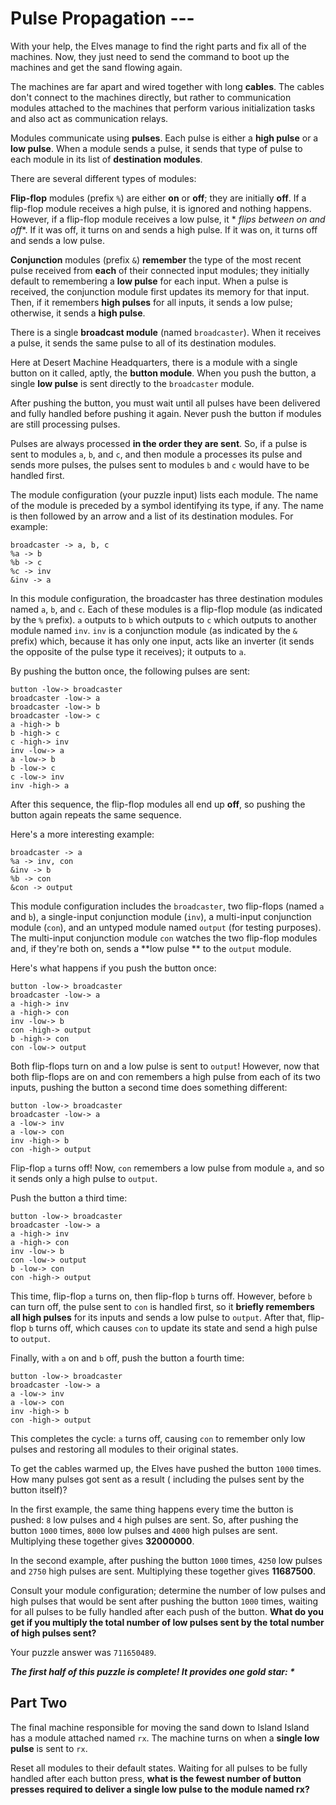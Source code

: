# Pulse Propagation ---

With your help, the Elves manage to find the right parts and fix all of the machines. Now, they just need to send the
command to boot up the machines and get the sand flowing again.

The machines are far apart and wired together with long **cables**. The cables don't connect to the machines directly,
but rather to communication modules attached to the machines that perform various initialization tasks and also act as
communication relays.

Modules communicate using **pulses**. Each pulse is either a **high pulse** or a **low pulse**. When a module sends a
pulse, it sends that type of pulse to each module in its list of **destination modules**.

There are several different types of modules:

**Flip-flop** modules (prefix `%`) are either **on** or **off**; they are initially **off**. If a flip-flop module
receives a high pulse, it is ignored and nothing happens. However, if a flip-flop module receives a low pulse, it *
*flips between on and off**. If it was off, it turns on and sends a high pulse. If it was on, it turns off and sends a
low pulse.

**Conjunction** modules (prefix `&`) **remember** the type of the most recent pulse received from **each** of their
connected input modules; they initially default to remembering a **low pulse** for each input. When a pulse is received,
the conjunction module first updates its memory for that input. Then, if it remembers **high pulses** for all inputs, it
sends a low pulse; otherwise, it sends a **high pulse**.

There is a single **broadcast module** (named `broadcaster`). When it receives a pulse, it sends the same pulse to all
of its destination modules.

Here at Desert Machine Headquarters, there is a module with a single button on it called, aptly, the **button module**.
When you push the button, a single **low pulse** is sent directly to the `broadcaster` module.

After pushing the button, you must wait until all pulses have been delivered and fully handled before pushing it again.
Never push the button if modules are still processing pulses.

Pulses are always processed **in the order they are sent**. So, if a pulse is sent to modules `a`, `b`, and `c`, and
then module a processes its pulse and sends more pulses, the pulses sent to modules `b` and `c` would have to be handled
first.

The module configuration (your puzzle input) lists each module. The name of the module is preceded by a symbol
identifying its type, if any. The name is then followed by an arrow and a list of its destination modules. For example:

```
broadcaster -> a, b, c
%a -> b
%b -> c
%c -> inv
&inv -> a
```

In this module configuration, the broadcaster has three destination modules named `a`, `b`, and `c`. Each of these
modules is a flip-flop module (as indicated by the `%` prefix). `a` outputs to `b` which outputs to `c` which outputs to
another module named `inv`. `inv` is a conjunction module (as indicated by the `&` prefix) which, because it has only
one input, acts like an inverter (it sends the opposite of the pulse type it receives); it outputs to `a`.

By pushing the button once, the following pulses are sent:

```
button -low-> broadcaster
broadcaster -low-> a
broadcaster -low-> b
broadcaster -low-> c
a -high-> b
b -high-> c
c -high-> inv
inv -low-> a
a -low-> b
b -low-> c
c -low-> inv
inv -high-> a
```

After this sequence, the flip-flop modules all end up **off**, so pushing the button again repeats the same sequence.

Here's a more interesting example:

```
broadcaster -> a
%a -> inv, con
&inv -> b
%b -> con
&con -> output
```

This module configuration includes the `broadcaster`, two flip-flops (named `a` and `b`), a single-input conjunction
module (`inv`), a multi-input conjunction module (`con`), and an untyped module named `output` (for testing purposes).
The multi-input conjunction module `con` watches the two flip-flop modules and, if they're both on, sends a **low pulse
** to the `output` module.

Here's what happens if you push the button once:

```
button -low-> broadcaster
broadcaster -low-> a
a -high-> inv
a -high-> con
inv -low-> b
con -high-> output
b -high-> con
con -low-> output
```

Both flip-flops turn on and a low pulse is sent to `output`! However, now that both flip-flops are on and con remembers
a high pulse from each of its two inputs, pushing the button a second time does something different:

```
button -low-> broadcaster
broadcaster -low-> a
a -low-> inv
a -low-> con
inv -high-> b
con -high-> output
```

Flip-flop `a` turns off! Now, `con` remembers a low pulse from module `a`, and so it sends only a high pulse to
`output`.

Push the button a third time:

```
button -low-> broadcaster
broadcaster -low-> a
a -high-> inv
a -high-> con
inv -low-> b
con -low-> output
b -low-> con
con -high-> output
```

This time, flip-flop `a` turns on, then flip-flop `b` turns off. However, before `b` can turn off, the pulse sent to
`con` is handled first, so it **briefly remembers all high pulses** for its inputs and sends a low pulse to `output`.
After that, flip-flop `b` turns off, which causes `con` to update its state and send a high pulse to `output`.

Finally, with `a` on and `b` off, push the button a fourth time:

```
button -low-> broadcaster
broadcaster -low-> a
a -low-> inv
a -low-> con
inv -high-> b
con -high-> output
```

This completes the cycle: `a` turns off, causing `con` to remember only low pulses and restoring all modules to their
original states.

To get the cables warmed up, the Elves have pushed the button `1000` times. How many pulses got sent as a result (
including the pulses sent by the button itself)?

In the first example, the same thing happens every time the button is pushed: `8` low pulses and `4` high pulses are
sent. So, after pushing the button `1000` times, `8000` low pulses and `4000` high pulses are sent. Multiplying these
together gives **32000000**.

In the second example, after pushing the button `1000` times, `4250` low pulses and `2750` high pulses are sent.
Multiplying these together gives **11687500**.

Consult your module configuration; determine the number of low pulses and high pulses that would be sent after pushing
the button `1000` times, waiting for all pulses to be fully handled after each push of the button. **What do you get if
you multiply the total number of low pulses sent by the total number of high pulses sent?**

Your puzzle answer was `711650489`.

*__The first half of this puzzle is complete! It provides one gold star: *__*

## Part Two

The final machine responsible for moving the sand down to Island Island has a module attached named `rx`. The machine
turns on when a **single low pulse** is sent to `rx`.

Reset all modules to their default states. Waiting for all pulses to be fully handled after each button press, **what is
the fewest number of button presses required to deliver a single low pulse to the module named rx?**
